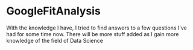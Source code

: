 # GoogleFitAnalysis
With the knowledge I have, I tried to find answers to a few questions I've had for some time now. 
There will be more stuff added as I gain more knowledge of the field of Data Science
